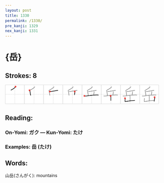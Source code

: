 ```yaml
---
layout: post
title: 1330
permalink: /1330/
pre_kanji: 1329
nex_kanji: 1331
---
```


# {岳}

## Strokes: 8

<div class="stroke"><img src="../images/E5B2B3.png" /></div>

## Reading:

### On-Yomi: ガク &mdash; Kun-Yomi: たけ

### Examples: 岳 (たけ)

## Words:

山岳(さんがく): mountains
